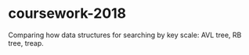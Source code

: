 # coursework-2018
Comparing how data structures for searching by key scale: AVL tree, RB tree, treap.
